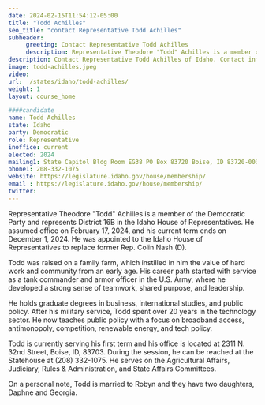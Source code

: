 ```yaml
---
date: 2024-02-15T11:54:12-05:00
title: "Todd Achilles"
seo_title: "contact Representative Todd Achilles"
subheader:
     greeting: Contact Representative Todd Achilles
     description: Representative Theodore "Todd" Achilles is a member of the Democratic Party and represents District 16B in the Idaho House of Representatives. He assumed office on February 17, 2024, and his current term ends on December 1, 2024.
description: Contact Representative Todd Achilles of Idaho. Contact information for Todd Achilles includes email address, phone number, and mailing address.
image: todd-achilles.jpeg
video:
url:  /states/idaho/todd-achilles/
weight: 1
layout: course_home

####candidate
name: Todd Achilles
state: Idaho
party: Democratic
role: Representative
inoffice: current
elected: 2024
mailing1: State Capitol Bldg Room EG38 PO Box 83720 Boise, ID 83720-0038
phone1: 208-332-1075
website: https://legislature.idaho.gov/house/membership/
email : https://legislature.idaho.gov/house/membership/
twitter:
---
```


Representative Theodore "Todd" Achilles is a member of the Democratic Party and represents District 16B in the Idaho House of Representatives. He assumed office on February 17, 2024, and his current term ends on December 1, 2024. He was appointed to the Idaho House of Representatives to replace former Rep. Colin Nash (D).

Todd was raised on a family farm, which instilled in him the value of hard work and community from an early age. His career path started with service as a tank commander and armor officer in the U.S. Army, where he developed a strong sense of teamwork, shared purpose, and leadership.

He holds graduate degrees in business, international studies, and public policy. After his military service, Todd spent over 20 years in the technology sector. He now teaches public policy with a focus on broadband access, antimonopoly, competition, renewable energy, and tech policy.

Todd is currently serving his first term and his office is located at 2311 N. 32nd Street, Boise, ID, 83703. During the session, he can be reached at the Statehouse at (208) 332-1075. He serves on the Agricultural Affairs, Judiciary, Rules & Administration, and State Affairs Committees.

On a personal note, Todd is married to Robyn and they have two daughters, Daphne and Georgia.
